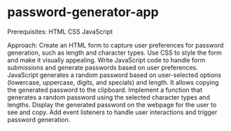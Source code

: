 # password-generator-app

Prerequisites:
HTML
CSS
JavaScript

Approach:
Create an HTML form to capture user preferences for password generation, such as length and character types.
Use CSS to style the form and make it visually appealing.
Write JavaScript code to handle form submissions and generate passwords based on user preferences.
JavaScript generates a random password based on user-selected options (lowercase, uppercase, digits, and specials) and length. It allows copying the generated password to the clipboard.
Implement a function that generates a random password using the selected character types and lengths.
Display the generated password on the webpage for the user to see and copy.
Add event listeners to handle user interactions and trigger password generation.
